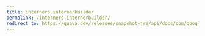 ```yaml
---
title: interners.internerbuilder
permalink: /interners.internerbuilder/
redirect_to: https://guava.dev/releases/snapshot-jre/api/docs/com/google/common/collect/Interners.InternerBuilder.html
---
```


